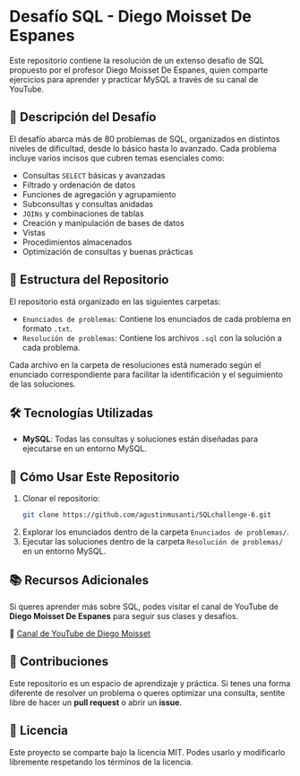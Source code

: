 # Desafío SQL - Diego Moisset De Espanes

Este repositorio contiene la resolución de un extenso desafío de SQL propuesto por el profesor Diego Moisset De Espanes, quien comparte ejercicios para aprender y practicar MySQL a través de su canal de YouTube.

## 📌 Descripción del Desafío

El desafío abarca más de 80 problemas de SQL, organizados en distintos niveles de dificultad, desde lo básico hasta lo avanzado. Cada problema incluye varios incisos que cubren temas esenciales como:

- Consultas `SELECT` básicas y avanzadas
- Filtrado y ordenación de datos
- Funciones de agregación y agrupamiento
- Subconsultas y consultas anidadas
- `JOINs` y combinaciones de tablas
- Creación y manipulación de bases de datos
- Vistas
- Procedimientos almacenados
- Optimización de consultas y buenas prácticas

## 📂 Estructura del Repositorio

El repositorio está organizado en las siguientes carpetas:

- `Enunciados de problemas`: Contiene los enunciados de cada problema en formato `.txt`.
- `Resolución de problemas`: Contiene los archivos `.sql` con la solución a cada problema.

Cada archivo en la carpeta de resoluciones está numerado según el enunciado correspondiente para facilitar la identificación y el seguimiento de las soluciones.

## 🛠️ Tecnologías Utilizadas

- **MySQL**: Todas las consultas y soluciones están diseñadas para ejecutarse en un entorno MySQL.

## 🚀 Cómo Usar Este Repositorio

1. Clonar el repositorio:
   ```bash
   git clone https://github.com/agustinmusanti/SQLchallenge-6.git
   ```
2. Explorar los enunciados dentro de la carpeta `Enunciados de problemas/`.
3. Ejecutar las soluciones dentro de la carpeta `Resolución de problemas/` en un entorno MySQL.

## 📚 Recursos Adicionales

Si queres aprender más sobre SQL, podes visitar el canal de YouTube de **Diego Moisset De Espanes** para seguir sus clases y desafíos.

📌 [Canal de YouTube de Diego Moisset](https://www.youtube.com/@diegomoissetdeespanes)

## 📩 Contribuciones

Este repositorio es un espacio de aprendizaje y práctica. Si tenes una forma diferente de resolver un problema o queres optimizar una consulta, sentite libre de hacer un **pull request** o abrir un **issue**.

## 📜 Licencia

Este proyecto se comparte bajo la licencia MIT. Podes usarlo y modificarlo libremente respetando los términos de la licencia.

